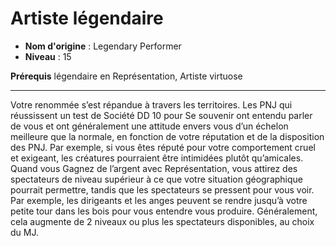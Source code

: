 # Artiste légendaire

 * **Nom d'origine** : Legendary Performer
 * **Niveau** : 15


<p><strong>Prérequis</strong> légendaire en Représentation, Artiste virtuose</p>
<hr>
<p>Votre renommée s’est répandue à travers les territoires. Les PNJ qui réussissent un test de Société DD 10 pour Se souvenir ont entendu parler de vous et ont généralement une attitude envers vous d’un échelon meilleure que la normale, en fonction de votre réputation et de la disposition des PNJ. Par exemple, si vous êtes réputé pour votre comportement cruel et exigeant, les créatures pourraient être intimidées plutôt qu’amicales. Quand vous Gagnez de l’argent avec Représentation, vous attirez des spectateurs de niveau supérieur à ce que votre situation géographique pourrait permettre, tandis que les spectateurs se pressent pour vous voir. Par exemple, les dirigeants et les anges peuvent se rendre jusqu’à votre petite tour dans les bois pour vous entendre vous produire. Généralement, cela augmente de 2 niveaux ou plus les spectateurs disponibles, au choix du MJ.</p>